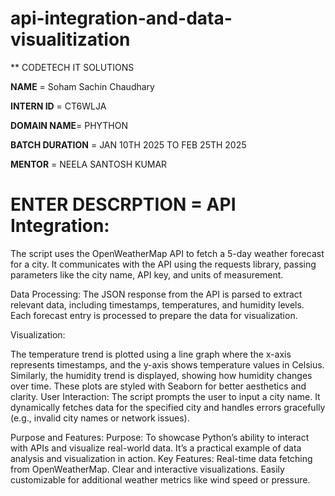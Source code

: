 # api-integration-and-data-visualitization
** CODETECH IT SOLUTIONS

**NAME** = Soham Sachin Chaudhary

**INTERN ID** = CT6WLJA

**DOMAIN NAME**= PHYTHON

**BATCH DURATION** = JAN 10TH 2025 TO FEB 25TH 2025

**MENTOR** = NEELA SANTOSH KUMAR

# ENTER DESCRPTION = API Integration:
The script uses the OpenWeatherMap API to fetch a 5-day weather forecast for a city. It communicates with the API using the requests library, passing parameters like the city name, API key, and units of measurement.

Data Processing:
The JSON response from the API is parsed to extract relevant data, including timestamps, temperatures, and humidity levels. Each forecast entry is processed to prepare the data for visualization.

Visualization:

The temperature trend is plotted using a line graph where the x-axis represents timestamps, and the y-axis shows temperature values in Celsius.
Similarly, the humidity trend is displayed, showing how humidity changes over time.
These plots are styled with Seaborn for better aesthetics and clarity.
User Interaction:
The script prompts the user to input a city name. It dynamically fetches data for the specified city and handles errors gracefully (e.g., invalid city names or network issues).

Purpose and Features:
Purpose: To showcase Python’s ability to interact with APIs and visualize real-world data. It’s a practical example of data analysis and visualization in action.
Key Features:
Real-time data fetching from OpenWeatherMap.
Clear and interactive visualizations.
Easily customizable for additional weather metrics like wind speed or pressure.

